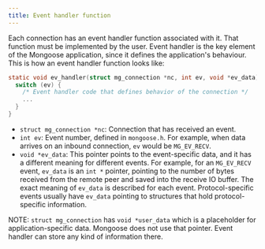 ```yaml
---
title: Event handler function
---
```


Each connection has an event handler function associated with it. That function
must be implemented by the user. Event handler is the key element of the Mongoose
application, since it defines the application's behaviour. This is how an event
handler function looks like:

```c
static void ev_handler(struct mg_connection *nc, int ev, void *ev_data) {
  switch (ev) {
    /* Event handler code that defines behavior of the connection */
    ...
  }
}
```

- `struct mg_connection *nc`: Connection that has received an event.
- `int ev`: Event number, defined in `mongoose.h`. For example, when data
  arrives on an inbound connection, `ev` would be `MG_EV_RECV`.
- `void *ev_data`: This pointer points to the event-specific data, and it has
  a different meaning for different events. For example, for an `MG_EV_RECV` event,
  `ev_data` is an `int *` pointer, pointing to the number of bytes received
  from the remote peer and saved into the receive IO buffer. The exact meaning of
  `ev_data` is described for each event. Protocol-specific events usually have
  `ev_data` pointing to structures that hold protocol-specific information.

NOTE: `struct mg_connection` has `void *user_data` which is a placeholder for
application-specific data. Mongoose does not use that pointer. Event handler
can store any kind of information there.
